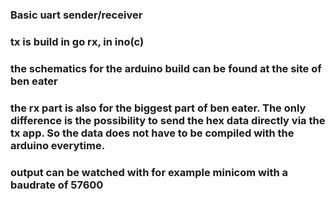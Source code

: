 ### Basic uart sender/receiver
### tx is build in go rx, in ino(c)
### the schematics for the arduino build can be found at the site of ben eater
### the rx part is also for the biggest part of ben eater. The only difference is the possibility to send the hex data directly via the tx app. So the data does not have to be compiled with the arduino everytime.
### output can be watched with for example minicom with a baudrate of 57600
